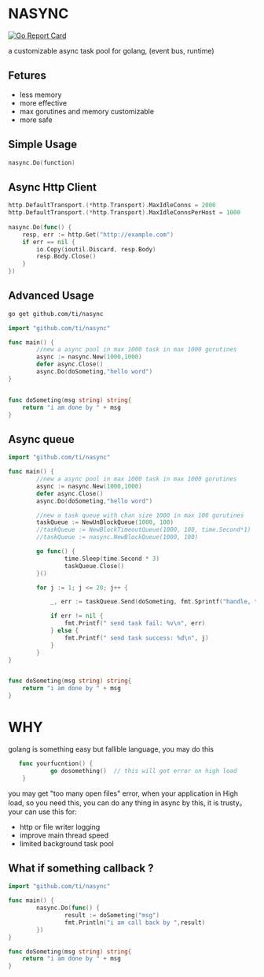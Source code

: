 # NASYNC 

[![Go Report Card](https://goreportcard.com/badge/github.com/ti/nasync)](https://goreportcard.com/report/github.com/ti/nasync)

a customizable async task pool for golang, (event bus, runtime)

## Fetures

* less memory
* more effective
* max gorutines and memory customizable
* more safe


## Simple Usage

```go
nasync.Do(function)
```

## Async Http Client

```go
http.DefaultTransport.(*http.Transport).MaxIdleConns = 2000
http.DefaultTransport.(*http.Transport).MaxIdleConnsPerHost = 1000
	
nasync.Do(func() {
    resp, err := http.Get("http://example.com")
    if err == nil {
        io.Copy(ioutil.Discard, resp.Body)
        resp.Body.Close()
    }
})
```

## Advanced Usage

```bash
go get github.com/ti/nasync
```
```go
import "github.com/ti/nasync"

func main() {
        //new a async pool in max 1000 task in max 1000 gorutines
        async := nasync.New(1000,1000)
        defer async.Close()
        async.Do(doSometing,"hello word")
}


func doSometing(msg string) string{
	return "i am done by " + msg
}


```

## Async queue

```go
import "github.com/ti/nasync"

func main() {
        //new a async pool in max 1000 task in max 1000 gorutines
        async := nasync.New(1000,1000)
        defer async.Close()
        async.Do(doSometing,"hello word")

        //new a task queue with chan size 1000 in max 100 gorutines
	    taskQueue := NewUnBlockQueue(1000, 100)
	    //taskQueue := NewBlockTimeoutQueue(1000, 100, time.Second*1)
        //taskQueue := nasync.NewBlockQueue(1000, 100) 

        go func() {
                time.Sleep(time.Second * 3)
                taskQueue.Close()
        }()

		for j := 1; j <= 20; j++ {

			_, err := taskQueue.Send(doSometing, fmt.Sprintf("handle, task :%d", j))

			if err != nil {
				fmt.Printf(" send task fail: %v\n", err)
			} else {
				fmt.Printf(" send task success: %d\n", j)
			}
		}
}


func doSometing(msg string) string{
	return "i am done by " + msg
}


```

# WHY

golang is something easy but fallible language, you may do this 

```go
   func yourfucntion() {
            go dosomething()  // this will got error on high load
    }
```

you may get "too many open files" error, when your application  in High load, so you need this, you can do any thing in async by this, it is trusty。your can use this for:

* http or file writer logging
* improve main thread speed
* limited background task pool

## What if something callback ?

```go
import "github.com/ti/nasync"

func main() {
        nasync.Do(func() {
        		result := doSometing("msg")
        		fmt.Println("i am call back by ",result)
        })
}

func doSometing(msg string) string{
	return "i am done by " + msg
}

```
